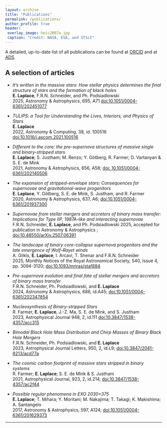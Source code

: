 ```yaml
---
layout: archive
title: "Publications"
permalink: /publications/
author_profile: true
header:
 overlay_image: heic2007a.jpg
 caption: "Credit: NASA, ESA, and STScI"
---
```


A detailed, up-to-date list of all publications can be found at [ORCID](https://orcid.org/0000-0003-1009-5691) and at [ADS](https://ui.adsabs.harvard.edu/public-libraries/MsPZZawhQSG7g0YRmqvmog).


<h2>A selection of articles </h2>

* _It’s written in the massive stars: How stellar physics determines the final structure of stars and the formation of black holes_  
**E. Laplace**, F.R.N. Schneider, and Ph. Podsiadlowski     
2025, Astronomy & Astrophysics, 695, A71 [doi:10.1051/0004-6361/202451077](https://ui.adsabs.harvard.edu/abs/2025A%26A...695A..71L/abstract)

* _TULIPS: a Tool for Understanding the Lives, Interiors, and Physics of Stars_                              
**E. Laplace**  
2022, Astronomy & Computing, 38, id. 100516 [doi:10.1016/j.ascom.2021.100516](https://doi.org/10.1016/j.ascom.2021.100516)

* _Different to the core: the pre-supernova structures of massive single and binary-stripped stars_  
**E. Laplace**; S. Justham; M. Renzo; Y. Götberg; R. Farmer; D. Vartanyan & S. E. de Mink           
2021, Astronomy & Astrophysics, 656, A58; [doi:
    10.1051/0004-6361/202140506](https://ui.adsabs.harvard.edu/abs/2021A%26A...656A..58L/abstract)

*  _The expansion of stripped-envelope stars: Consequences for supernovae and gravitational-wave progenitors_  
**E. Laplace**, Y. Götberg, S. E. de Mink, S. Justham, and R. Farmer  
2020, Astronomy & Astrophysics, 637, A6; [doi:10.1051/0004-6361/201937300](https://ui.adsabs.harvard.edu/link_gateway/2020A&A...637A...6L/doi:10.1051/0004-6361/201937300)

* _Supernovae from stellar mergers and accretors of binary mass transfer: Implications for Type IIP, 1987A-like and interacting supernovae_  
F.R.N. Schneider, **E. Laplace**, and Ph. Podsiadlowski
2025, accepted for publication in Astronomy & Astrophysics ; [doi:10.48550/arXiv.2507.06391](https://ui.adsabs.harvard.edu/abs/2025arXiv250706391S/abstract)

* _The landscape of binary core-collapse supernova progenitors and the late emergence of Wolf–Rayet winds_  
A. Gilkis, **E. Laplace**, I. Arcavi, T. Shenar and F.R.N. Schneider      
2025, Monthly Notices of the Royal Astronomical Society, 540, Issue 4, pp. 3094-3120; [doi:10.1093/mnras/staf884](https://ui.adsabs.harvard.edu/abs/2025MNRAS.540.3094G/abstract)

* _Pre-supernova evolution and final fate of stellar mergers and accretors of binary mass transfer_  
F.R.N. Schneider, Ph. Podsiadlowski, and **E. Laplace**      
2024, Astronomy & Astrophysics, 686, id.A45; [doi:10.1051/0004-6361/202347854](https://ui.adsabs.harvard.edu/abs/2024A%26A...686A..45S/abstract)

* _Nucleosynthesis of Binary-stripped Stars_    
R. Farmer, **E. Laplace**, J.-Z. Ma, S. E. de Mink, and S. Justham  
2023, Astrophysical Journal 948, 2, id.111 [doi:10.3847/1538-4357/acc315](https://doi.org/10.3847/1538-4357/acc315)

* _Bimodal Black Hole Mass Distribution and Chirp Masses of Binary Black Hole Mergers_  
F.R.N. Schneider, Ph. Podsiadlowski, and **E. Laplace**      
2023, Astrophysical Journal Letters, 950, 2, id.L9; [doi:10.3847/2041-8213/acd77a](https://doi.org/10.3847/2041-8213/acd77a)

* _The cosmic carbon footprint of massive stars stripped in binary systems_    
R. Farmer; **E. Laplace**; S. E. de Mink & S. Justham   
2021, Astrophysical Journal, 923, 2, id.214, [doi:10.3847/1538-4357/ac2f44](https://ui.adsabs.harvard.edu/abs/2021ApJ...923..214F/abstract)

* _Possible regular phenomena in EXO 2030+375_  
**E. Laplace**; T. Mihara; Y. Moritani; M. Nakajima; T. Takagi; K. Makishima; A. Santangelo   
2017, Astronomy & Astrophysics, 597,
A124; [doi:10.1051/0004-6361/201629373](https://ui.adsabs.harvard.edu/link_gateway/2017A&A...597A.124L/doi:10.1051/0004-6361/201629373)


[//]: # (* _Late evolution, death, and afterlife of stars stripped in binaries_        )

[//]: # (**E. Laplace**         )

[//]: # (2022, PhD thesis, University of Amsterdam, ISBN 9789464193886, [available on UvA-DARE]&#40;https://hdl.handle.net/11245.1/06fd9a37-2313-4cde-933d-35679fb319d8&#41;)




[//]: # (* _Binary-Stripped Stars as Core-Collapse Supernovae Progenitors_  )

[//]: # (D. Vartanyan; **E. Laplace**; M. Renzo; Y. Götberg; A. Burrows; S. E. de Mink                                           )

[//]: # (2021, Astrophysical Journal, 916, 1, id.L5; [doi:10.3847/2041-8213/ac0b42]&#40;https://ui.adsabs.harvard.edu/abs/2021ApJ...916L...5V/abstract&#41;)





[//]: # (* _Possible regular phenomena in EXO 2030+375_  )

[//]: # (**E. Laplace**; T. Mihara; Y. Moritani; M. Nakajima; T. Takagi; K. Makishima; A. Santangelo   )

[//]: # (2017, Astronomy & Astrophysics, 597,)

[//]: # (A124; [doi:10.1051/0004-6361/201629373]&#40;https://ui.adsabs.harvard.edu/link_gateway/2017A&A...597A.124L/doi:10.1051/0004-6361/201629373&#41;)


[//]: # (* _Polluting the pair-instability mass gap for binary black holes through super-Eddington accretion in isolated binaries_  )

[//]: # (  L. A. C. van Son; S. E. de Mink;  F. S. Broekgaarden; M. Renzo; S. Justham; **E. Laplace**; J. Moran-Fraile; D. D. Hendriks; )

[//]: # (   R. Farmer  )

[//]: # (   2020, Astrophysical Journal; [doi:10.3847/1538-4357/ab9809]&#40;https://ui.adsabs.harvard.edu/abs/2020ApJ...897..100V/abstract&#41;)

[//]: # (* _Space astrometry of the very massive ∼150 M☉ candidate runaway star VFTS682_   )

[//]: # (M. Renzo; S. E. de Mink; D. J. Lennon; I. Platais; R. P. van der)

[//]: # (Marel; **E. Laplace**; J. M. Bestenlehner; C. J. Evans; V. Hénault-)

[//]: # (Brunet; S. Justham; A. de Koter; N. Langer; F. Najarro; F. R. N.)

[//]: # (Schneider; J. S. Vink   )

[//]: # (2018, Monthly Notices of the Royal Astronomical Society: Letters, Volume 482, Issue 1, p.L102-L106; [doi:10.1093/mnrasl/sly194]&#40;https://ui.adsabs.harvard.edu/link_gateway/2019MNRAS.482L.102R/doi:10.1093/mnrasl/sly194&#41;)

[//]: # ()
[//]: # (* _On the dependence of the X-ray continuum variations with luminosity in accreting X-ray pulsars_  )

[//]: # (K. A. Postnov; M. I. Gornostaev; D. Klochkov; **E. Laplace**; V. V.)

[//]: # (Lukin; N. I. Shakura  )

[//]: # (2015, Monthly Notices of the Royal Astronomical)

[//]: # (Society 452 &#40;2&#41;: 1601-1611; [doi: 10.1093/mnras/stv1393]&#40;https://ui.adsabs.harvard.edu/link_gateway/2015MNRAS.452.1601P/doi:10.1093/mnras/stv1393&#41;)

[//]: # (<h2>Articles submitted or in preparation</h2>)

[//]: # ()
[//]: # ()
[//]: # (* _Contact tracing of binary stars: pathways to stellar mergers_    )

[//]: # (J. Henneco, F.R.N. Schneider, and **E. Laplace**  )

[//]: # (2023, submitted to Astronomy & Astrophysics)

[//]: # ()
[//]: # (* _Pre-supernova evolution and final fate of stellar mergers and accretors of binary mass transfer_     )

[//]: # (F.R.N. Schneider, Ph. Podsiadlowski, and **E. Laplace**   )

[//]: # (2023, submitted to Astronomy & Astrophysics)

[//]: # ()
[//]: # (* _Convective-core overshooting and the final fate of massive stars_     )

[//]: # (D. Temaj, F.R.N. Schneider, **E. Laplace**, D. Wei, and Ph. Podsiadlowski    )

[//]: # (2023, submitted to Astronomy & Astrophysics)

******
<!---
 <h2>Articles in preparation</h2>
--->



<!---
{% if author.googlescholar %}
  You can also find my articles on <u><a href="{{author.googlescholar}}">my Google Scholar profile</a>.</u>
{% endif %}

{% include base_path %}

{% for post in site.publications reversed %}
  {% include archive-single.html %}
{% endfor %}
--->